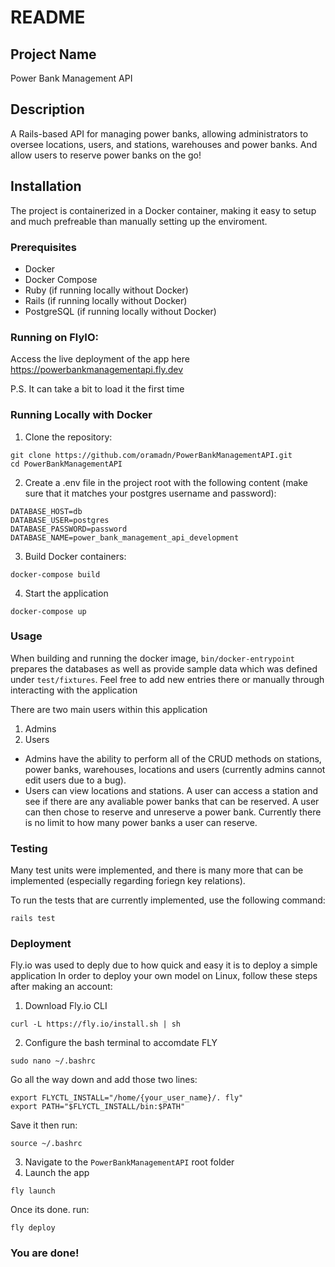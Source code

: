 # README

## Project Name
Power Bank Management API

## Description
A Rails-based API for managing power banks, allowing administrators to oversee locations, users, and stations, warehouses and power banks. And allow users to reserve power banks on the go!

## Installation
The project is containerized in a Docker container, making it easy to setup and much prefreable than manually setting up the enviroment.

### Prerequisites
- Docker
- Docker Compose
- Ruby (if running locally without Docker)
- Rails (if running locally without Docker)
- PostgreSQL (if running locally without Docker)

### Running on FlyIO:
Access the live deployment of the app here
https://powerbankmanagementapi.fly.dev

P.S. It can take a bit to load it the first time

### Running Locally with Docker
1. Clone the repository:
```
git clone https://github.com/oramadn/PowerBankManagementAPI.git
cd PowerBankManagementAPI
```
2. Create a .env file in the project root with the following content (make sure that it matches your postgres username and password):
```
DATABASE_HOST=db
DATABASE_USER=postgres
DATABASE_PASSWORD=password
DATABASE_NAME=power_bank_management_api_development
```
3. Build Docker containers:
```
docker-compose build
```
4. Start the application
```
docker-compose up
```

### Usage
When building and running the docker image, `bin/docker-entrypoint` prepares the databases as well as provide sample data which was defined under `test/fixtures`. Feel free to add new entries there or manually through interacting with the application

There are two main users within this application
1. Admins
2. Users

- Admins have the ability to perform all of the CRUD methods on stations, power banks, warehouses, locations and users (currently admins cannot edit users due to a bug).
- Users can view locations and stations. A user can access a station and see if there are any avaliable power banks that can be reserved. A user can then chose to reserve and unreserve a power bank. Currently there is no limit to how many power banks a user can reserve.

### Testing
Many test units were implemented, and there is many more that can be implemented (especially regarding foriegn key relations).

To run the tests that are currently implemented, use the following command:
```
rails test
```

### Deployment
Fly.io was used to deply due to how quick and easy it is to deploy a simple application
In order to deploy your own model on Linux, follow these steps after making an account:

1. Download Fly.io CLI
```
curl -L https://fly.io/install.sh | sh
```
2. Configure the bash terminal to accomdate FLY
```
sudo nano ~/.bashrc
```
Go all the way down and add those two lines:
```
export FLYCTL_INSTALL="/home/{your_user_name}/. fly"
export PATH="$FLYCTL_INSTALL/bin:$PATH"
```
Save it then run:
```
source ~/.bashrc
```
3. Navigate to the `PowerBankManagementAPI` root folder
4. Launch the app
```
fly launch
```
Once its done. run:
```
fly deploy
```

### You are done!
